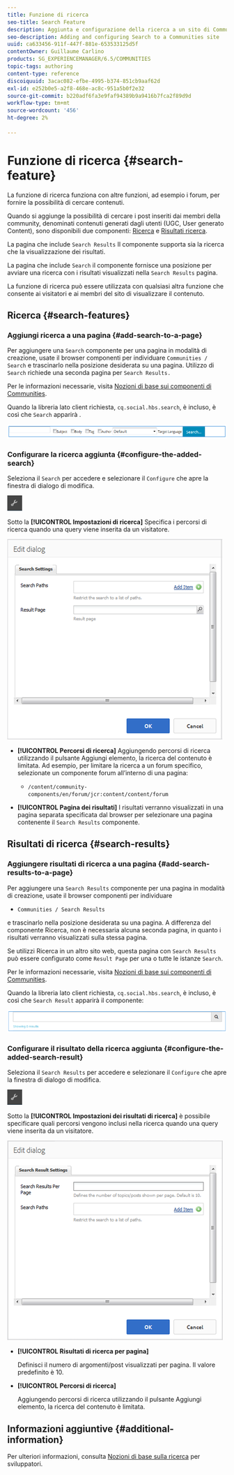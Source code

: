 ```yaml
---
title: Funzione di ricerca
seo-title: Search Feature
description: Aggiunta e configurazione della ricerca a un sito di Communities
seo-description: Adding and configuring Search to a Communities site
uuid: ca633456-911f-447f-881e-653533125d5f
contentOwner: Guillaume Carlino
products: SG_EXPERIENCEMANAGER/6.5/COMMUNITIES
topic-tags: authoring
content-type: reference
discoiquuid: 3acac082-efbe-4995-b374-851cb9aaf62d
exl-id: e252b0e5-a2f8-468e-ac8c-951a5b0f2e32
source-git-commit: b220adf6fa3e9faf94389b9a9416b7fca2f89d9d
workflow-type: tm+mt
source-wordcount: '456'
ht-degree: 2%

---
```


# Funzione di ricerca {#search-feature}

La funzione di ricerca funziona con altre funzioni, ad esempio i forum, per fornire la possibilità di cercare contenuti.

Quando si aggiunge la possibilità di cercare i post inseriti dai membri della community, denominati contenuti generati dagli utenti (UGC, User generato Content), sono disponibili due componenti: [Ricerca](#search) e [Risultati ricerca](#search-results).

La pagina che include `Search Results` Il componente supporta sia la ricerca che la visualizzazione dei risultati.

La pagina che include `Search` il componente fornisce una posizione per avviare una ricerca con i risultati visualizzati nella `Search Results` pagina.

La funzione di ricerca può essere utilizzata con qualsiasi altra funzione che consente ai visitatori e ai membri del sito di visualizzare il contenuto.

## Ricerca {#search-features}

### Aggiungi ricerca a una pagina {#add-search-to-a-page}

Per aggiungere una `Search` componente per una pagina in modalità di creazione, usate il browser componenti per individuare `Communities / Search` e trascinarlo nella posizione desiderata su una pagina. Utilizzo di `Search` richiede una seconda pagina per `Search Results.`

Per le informazioni necessarie, visita [Nozioni di base sui componenti di Communities](basics.md).

Quando la libreria lato client richiesta, `cq.social.hbs.search`, è incluso, è così che `Search` apparirà .

![ricerca aggiuntiva](assets/add-search.png)

### Configurare la ricerca aggiunta {#configure-the-added-search}

Seleziona il `Search` per accedere e selezionare il `Configure` che apre la finestra di dialogo di modifica.

![confusione](assets/configure-new.png)

Sotto la **[!UICONTROL Impostazioni di ricerca]** Specifica i percorsi di ricerca quando una query viene inserita da un visitatore.

![impostazioni di ricerca](assets/search-settings.png)

* **[!UICONTROL Percorsi di ricerca]**
Aggiungendo percorsi di ricerca utilizzando il pulsante Aggiungi elemento, la ricerca del contenuto è limitata. Ad esempio, per limitare la ricerca a un forum specifico, selezionate un componente forum all’interno di una pagina:

   * `/content/community-components/en/forum/jcr:content/content/forum`

* **[!UICONTROL Pagina dei risultati]**
I risultati verranno visualizzati in una pagina separata specificata dal browser per selezionare una pagina contenente il 
`Search Results` componente.

## Risultati di ricerca {#search-results}

### Aggiungere risultati di ricerca a una pagina {#add-search-results-to-a-page}

Per aggiungere una `Search Results` componente per una pagina in modalità di creazione, usate il browser componenti per individuare

* `Communities / Search Results`

e trascinarlo nella posizione desiderata su una pagina. A differenza del componente Ricerca, non è necessaria alcuna seconda pagina, in quanto i risultati verranno visualizzati sulla stessa pagina.

Se utilizzi Ricerca in un altro sito web, questa pagina con `Search Results` può essere configurato come `Result Page` per una o tutte le istanze `Search`.

Per le informazioni necessarie, visita [Nozioni di base sui componenti di Communities](basics.md).

Quando la libreria lato client richiesta, `cq.social.hbs.search`, è incluso, è così che `Search Result` apparirà il componente:

![risultato della ricerca](assets/search-result1.png)

### Configurare il risultato della ricerca aggiunta {#configure-the-added-search-result}

Seleziona il `Search Results` per accedere e selezionare il `Configure` che apre la finestra di dialogo di modifica.

![configurare](assets/configure-new.png)

Sotto la **[!UICONTROL Impostazioni dei risultati di ricerca]** è possibile specificare quali percorsi vengono inclusi nella ricerca quando una query viene inserita da un visitatore.

![search-result-settings](assets/search-result-settings.png)

* **[!UICONTROL Risultati di ricerca per pagina]**

   Definisci il numero di argomenti/post visualizzati per pagina. Il valore predefinito è 10.

* **[!UICONTROL Percorsi di ricerca]**

   Aggiungendo percorsi di ricerca utilizzando il pulsante Aggiungi elemento, la ricerca del contenuto è limitata.

## Informazioni aggiuntive {#additional-information}

Per ulteriori informazioni, consulta [Nozioni di base sulla ricerca](search-implementation.md) per sviluppatori.

